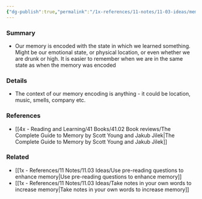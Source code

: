 ```yaml
---
{"dg-publish":true,"permalink":"/1x-references/11-notes/11-03-ideas/memory-is-state-dependent/","title":"Memory is state-dependent","created":"2023-04-23T20:00:18.000+03:00","updated":"2024-02-14T20:18:27.256+03:00"}
---
```



### Summary
- Our memory is encoded with the state in which we learned something. Might be our emotional state, or physical location, or even whether we are drunk or high. It is easier to remember when we are in the same state as when the memory was encoded

### Details
- The context of our memory encoding is anything - it could be location, music, smells, company etc.

### References
- [[4x - Reading and Learning/41 Books/41.02 Book reviews/The Complete Guide to Memory by Scott Young and Jakub Jilek\|The Complete Guide to Memory by Scott Young and Jakub Jilek]]

### Related
- [[1x - References/11 Notes/11.03 Ideas/Use pre-reading questions to enhance memory\|Use pre-reading questions to enhance memory]]
- [[1x - References/11 Notes/11.03 Ideas/Take notes in your own words to increase memory\|Take notes in your own words to increase memory]]
